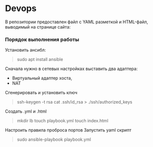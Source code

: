 # Devops

В репозитории предоставлен файл с YAML разметкой и HTML-файл, выводимый на странице сайта:

### Порядок выполнения работы
Установить ансибл:
> sudo apt install ansible

Сначала нужно в сетевых настройках выставить два адаптера: 
- Виртуальный адаптер хоста,
- NAT

Сгенерировать и установить ключ
> ssh-keygen -t rsa
> cat .ssh/id_rsa > ./ssh/authorized_keys

Создать .yml и .html
> mkdir lb
> touch playbook.yml
> touch index.html

Настроить правила проброса портов
Запустить yaml скрипт
> sudo ansible-playbook playbook.yml
